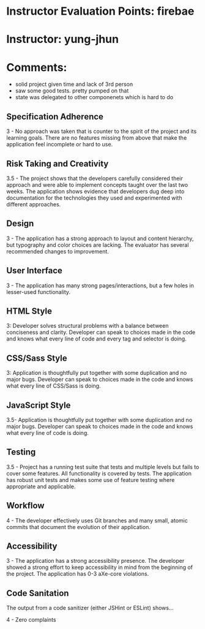 # Instructor Evaluation Points: firebae
# Instructor: yung-jhun   
# Comments:
- solid project given time and lack of 3rd person
- saw some good tests. pretty pumped on that
- state was delegated to other componenets which is hard to do

## Specification Adherence

3 - No approach was taken that is counter to the spirit of the project and its learning goals. There are no features missing from above that make the application feel incomplete or hard to use.

## Risk Taking and Creativity

3.5 - The project shows that the developers carefully considered their approach and were able to implement concepts taught over the last two weeks. The application shows evidence that developers dug deep into documentation for the technologies they used and experimented with different approaches.

## Design

3 - The application has a strong approach to layout and content hierarchy, but typography and color choices are lacking. The evaluator has several recommended changes to improvement.

## User Interface

3 - The application has many strong pages/interactions, but a few holes in lesser-used functionality.

## HTML Style

3: Developer solves structural problems with a balance between conciseness and clarity. Developer can speak to choices made in the code and knows what every line of code and every tag and selector is doing.

## CSS/Sass Style

3: Application is thoughtfully put together with some duplication and no major bugs. Developer can speak to choices made in the code and knows what every line of CSS/Sass is doing.

## JavaScript Style

3.5- Application is thoughtfully put together with some duplication and no major bugs. Developer can speak to choices made in the code and knows what every line of code is doing.

## Testing

3.5 - Project has a running test suite that tests and multiple levels but fails to cover some features. All functionality is covered by tests. The application has robust unit tests and makes some use of feature testing where appropriate and applicable.

## Workflow

4 - The developer effectively uses Git branches and many small, atomic commits that document the evolution of their application.

## Accessibility

3 - The application has a strong accessibility presence. The developer showed a strong effort to keep accessibility in mind from the beginning of the project. The application has 0-3 aXe-core violations.

## Code Sanitation

The output from a code sanitizer (either JSHint or ESLint) shows…

4 - Zero complaints
